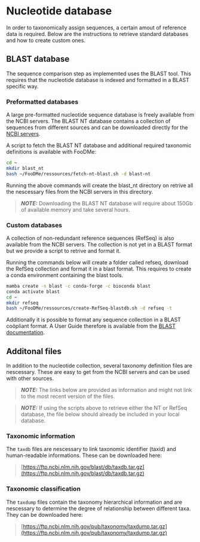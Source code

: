 # Nucleotide database

In order to taxonomically assign sequences, a certain amout of reference data is required.
Below are the instructions to retrieve standard databases and how to create custom ones.

## BLAST database

The sequence comparison step as implememted uses the BLAST tool. This requires that the 
nucleotide database is indexed and formatted in a BLAST specific way.

### Preformatted databases

A large pre-formatted nucleotide sequence database is freely available from the NCBI
servers. The BLAST NT database contains a collection of sequences from different sources
and can be downloaded directly for the [NCBI servers](https://ftp.ncbi.nlm.nih.gov/blast/db/). 

A script to fetch the BLAST NT database and additional required taxonomic definitions 
is available with FooDMe:

```bash
cd ~
mkdir blast_nt
bash ~/FooDMe/ressources/fetch-nt-blast.sh -d blast-nt
```

Running the above commands will create the blast_nt directory on retrive all the 
nescessary files from the NCBI servers in this directory.

> **_NOTE:_** Downloading the BLAST NT database will require about 150Gb of available memory
> and take several hours. 

### Custom databases

A collection of non-redundant reference sequences (RefSeq) is also available from the NCBI servers.
The collection is not yet in a BLAST format but we provide a script to retrive and format it.

Running the commands below will create a folder called refseq, download the RefSeq collection and 
format it in a blast format. This requires to create a conda environment containing the blast tools.

```bash
mamba create -n blast -c conda-forge -c bioconda blast
conda activate blast
cd ~
mkdir refseq
bash ~/FooDMe/ressources/create-RefSeq-blastdb.sh -d refseq -t
```

Additionally it is possible to format any sequence collection in a BLAST coöpliant format.
A User Guide therefore is available from the [BLAST documentation](https://www.ncbi.nlm.nih.gov/books/NBK569841/).

## Additonal files

In addition to the nucleotide collection, several taxonomy definition files are nescessary.
These are easy to get from the NCBI servers and can be used with other sources.

> **_NOTE:_** The links below are provided as information and might not link to the most recent 
> version of the files. 

> **_NOTE:_** If using the scripts above to retrieve either the NT or RefSeq database, the file 
> below should already be included in your local database.

### Taxonomic information

The `taxdb` files are nescessary to link taxonomic identifier (taxid) and human-readable 
informations. These can be downloaded here:

> [https://ftp.ncbi.nlm.nih.gov/blast/db/taxdb.tar.gz](https://ftp.ncbi.nlm.nih.gov/blast/db/taxdb.tar.gz)

### Taxonomic classification

The `taxdump` files contain the taxonomy hierarchical information and are nescessary 
to determine the degree of relationship between different taxa. They can be downloaded here:

> [https://ftp.ncbi.nlm.nih.gov/pub/taxonomy/taxdump.tar.gz](https://ftp.ncbi.nlm.nih.gov/pub/taxonomy/taxdump.tar.gz)

